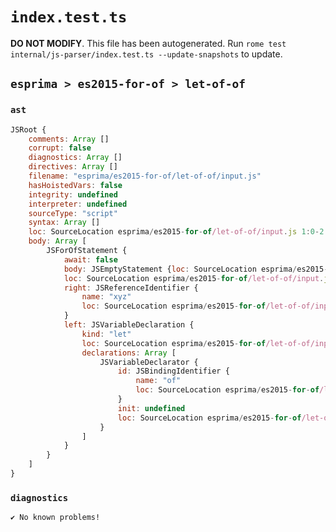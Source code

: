 # `index.test.ts`

**DO NOT MODIFY**. This file has been autogenerated. Run `rome test internal/js-parser/index.test.ts --update-snapshots` to update.

## `esprima > es2015-for-of > let-of-of`

### `ast`

```javascript
JSRoot {
	comments: Array []
	corrupt: false
	diagnostics: Array []
	directives: Array []
	filename: "esprima/es2015-for-of/let-of-of/input.js"
	hasHoistedVars: false
	integrity: undefined
	interpreter: undefined
	sourceType: "script"
	syntax: Array []
	loc: SourceLocation esprima/es2015-for-of/let-of-of/input.js 1:0-2:0
	body: Array [
		JSForOfStatement {
			await: false
			body: JSEmptyStatement {loc: SourceLocation esprima/es2015-for-of/let-of-of/input.js 1:19-1:20}
			loc: SourceLocation esprima/es2015-for-of/let-of-of/input.js 1:0-1:20
			right: JSReferenceIdentifier {
				name: "xyz"
				loc: SourceLocation esprima/es2015-for-of/let-of-of/input.js 1:15-1:18 (xyz)
			}
			left: JSVariableDeclaration {
				kind: "let"
				loc: SourceLocation esprima/es2015-for-of/let-of-of/input.js 1:5-1:11
				declarations: Array [
					JSVariableDeclarator {
						id: JSBindingIdentifier {
							name: "of"
							loc: SourceLocation esprima/es2015-for-of/let-of-of/input.js 1:9-1:11 (of)
						}
						init: undefined
						loc: SourceLocation esprima/es2015-for-of/let-of-of/input.js 1:9-1:11
					}
				]
			}
		}
	]
}
```

### `diagnostics`

```
✔ No known problems!

```
